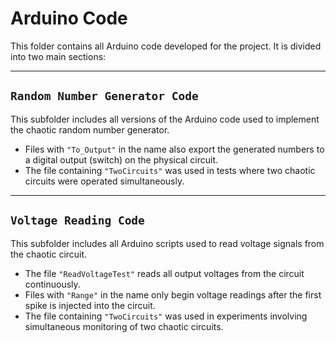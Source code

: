 # Arduino Code

This folder contains all Arduino code developed for the project. It is divided into two main sections:

---

## `Random Number Generator Code`

This subfolder includes all versions of the Arduino code used to implement the chaotic random number generator.

* Files with `"To_Output"` in the name also export the generated numbers to a digital output (switch) on the physical circuit.
* The file containing `"TwoCircuits"` was used in tests where two chaotic circuits were operated simultaneously.

---

## `Voltage Reading Code`

This subfolder includes all Arduino scripts used to read voltage signals from the chaotic circuit.

* The file `"ReadVoltageTest"` reads all output voltages from the circuit continuously.
* Files with `"Range"` in the name only begin voltage readings after the first spike is injected into the circuit.
* The file containing `"TwoCircuits"` was used in experiments involving simultaneous monitoring of two chaotic circuits.

